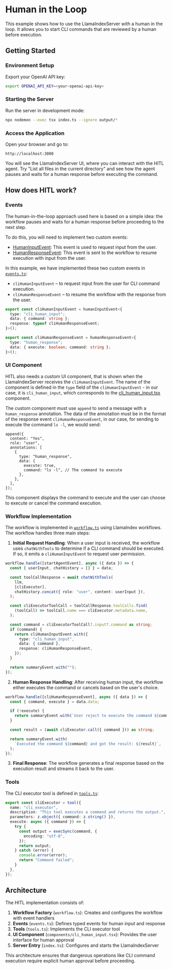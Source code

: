 # Human in the Loop

This example shows how to use the LlamaIndexServer with a human in the loop. It allows you to start CLI commands that are reviewed by a human before execution.

## Getting Started

### Environment Setup

Export your OpenAI API key:

```bash
export OPENAI_API_KEY=<your-openai-api-key>
```

### Starting the Server

Run the server in development mode:

```bash
npx nodemon --exec tsx index.ts --ignore output/*
```

### Access the Application

Open your browser and go to:

```
http://localhost:3000
```

You will see the LlamaIndexServer UI, where you can interact with the HITL agent. Try "List all files in the current directory" and see how the agent pauses and waits for a human response before executing the command.

## How does HITL work?

### Events

The human-in-the-loop approach used here is based on a simple idea: the workflow pauses and waits for a human response before proceeding to the next step.

To do this, you will need to implement two custom events:

- [HumanInputEvent](https://github.com/run-llama/create-llama/blob/main/packages/server/src/utils/hitl/events.ts): This event is used to request input from the user.
- [HumanResponseEvent](https://github.com/run-llama/create-llama/blob/main/packages/server/src/utils/hitl/events.ts): This event is sent to the workflow to resume execution with input from the user.

In this example, we have implemented these two custom events in [`events.ts`](src/app/events.ts):

- `cliHumanInputEvent` – to request input from the user for CLI command execution.
- `cliHumanResponseEvent` – to resume the workflow with the response from the user.

```typescript
export const cliHumanInputEvent = humanInputEvent<{
  type: "cli_human_input";
  data: { command: string };
  response: typeof cliHumanResponseEvent;
}>();

export const cliHumanResponseEvent = humanResponseEvent<{
  type: "human_response";
  data: { execute: boolean; command: string };
}>();
```

### UI Component

HITL also needs a custom UI component, that is shown when the LlamaIndexServer receives the `cliHumanInputEvent`. The name of the component is defined in the `type` field of the `cliHumanInputEvent` - in our case, it is `cli_human_input`, which corresponds to the [cli_human_input.tsx](./components/cli_human_input.tsx) component.

The custom component must use `append` to send a message with a `human_response` annotation. The data of the annotation must be in the format of the response event `cliHumanResponseEvent`, in our case, for sending to execute the command `ls -l`, we would send:

```tsx
append({
  content: "Yes",
  role: "user",
  annotations: [
    {
      type: "human_response",
      data: {
        execute: true,
        command: "ls -l", // The command to execute
      },
    },
  ],
});
```

This component displays the command to execute and the user can choose to execute or cancel the command execution.

### Workflow Implementation

The workflow is implemented in [`workflow.ts`](src/app/workflow.ts) using LlamaIndex workflows. The workflow handles three main steps:

1. **Initial Request Handling**: When a user input is received, the workflow uses `chatWithTools` to determine if a CLI command should be executed. If so, it emits a `cliHumanInputEvent` to request user permission.

```typescript
workflow.handle([startAgentEvent], async ({ data }) => {
  const { userInput, chatHistory = [] } = data;

  const toolCallResponse = await chatWithTools(
    llm,
    [cliExecutor],
    chatHistory.concat({ role: "user", content: userInput }),
  );

  const cliExecutorToolCall = toolCallResponse.toolCalls.find(
    (toolCall) => toolCall.name === cliExecutor.metadata.name,
  );

  const command = cliExecutorToolCall?.input?.command as string;
  if (command) {
    return cliHumanInputEvent.with({
      type: "cli_human_input",
      data: { command },
      response: cliHumanResponseEvent,
    });
  }

  return summaryEvent.with("");
});
```

2. **Human Response Handling**: After receiving human input, the workflow either executes the command or cancels based on the user's choice.

```typescript
workflow.handle([cliHumanResponseEvent], async ({ data }) => {
  const { command, execute } = data.data;

  if (!execute) {
    return summaryEvent.with(`User reject to execute the command ${command}`);
  }

  const result = (await cliExecutor.call({ command })) as string;

  return summaryEvent.with(
    `Executed the command ${command} and got the result: ${result}`,
  );
});
```

3. **Final Response**: The workflow generates a final response based on the execution result and streams it back to the user.

### Tools

The CLI executor tool is defined in [`tools.ts`](src/app/tools.ts):

```typescript
export const cliExecutor = tool({
  name: "cli_executor",
  description: "This tool executes a command and returns the output.",
  parameters: z.object({ command: z.string() }),
  execute: async ({ command }) => {
    try {
      const output = execSync(command, {
        encoding: "utf-8",
      });
      return output;
    } catch (error) {
      console.error(error);
      return "Command failed";
    }
  },
});
```

## Architecture

The HITL implementation consists of:

1. **Workflow Factory** (`workflow.ts`): Creates and configures the workflow with event handlers
2. **Events** (`events.ts`): Defines typed events for human input and response
3. **Tools** (`tools.ts`): Implements the CLI executor tool
4. **UI Component** (`components/cli_human_input.tsx`): Provides the user interface for human approval
5. **Server Entry** (`index.ts`): Configures and starts the LlamaIndexServer

This architecture ensures that dangerous operations like CLI command execution require explicit human approval before proceeding.
